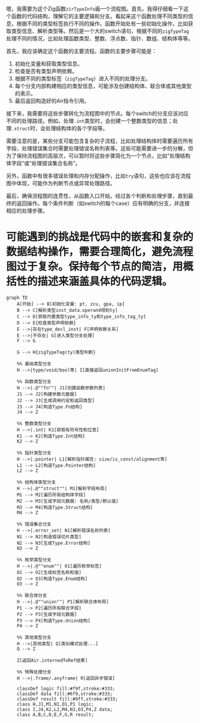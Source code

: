 嗯，我需要为这个Zig函数`zirTypeInfo`画一个流程图。首先，我得仔细看一下这个函数的代码结构，理解它的主要逻辑和分支。看起来这个函数处理不同类型的信息，根据不同的类型标签执行不同的操作。函数开始处有一些初始化操作，比如获取类型信息、解析类型等。然后是一个大的switch语句，根据不同的`zigTypeTag`处理不同的情况，比如处理函数类型、整数、浮点数、指针、数组、结构体等等。

首先，我应该确定这个函数的主要流程。函数的主要步骤可能是：

1. 初始化变量和获取类型信息。
2. 检查是否有类型声明依赖。
3. 根据不同的类型标签（`zigTypeTag`）进入不同的处理分支。
4. 每个分支内部构建相应的类型信息，可能涉及创建结构体、联合体或其他类型的表示。
5. 最后返回构造好的Air指令引用。

接下来，我需要将这些步骤转化为流程图中的节点。每个switch的分支应该对应不同的处理路径。例如，处理`.int`类型时，会创建一个整数类型的信息；处理`.struct`时，会处理结构体的各个字段等。

需要注意的是，某些分支可能包含复杂的子流程，比如处理结构体时需要遍历所有字段，处理错误集合时需要处理错误名称列表等。这些可能需要进一步的分解，但为了保持流程图的高层次，可以暂时将这些步骤简化为一个节点，比如“处理结构体字段”或“处理错误集合名称”。

另外，函数中有很多错误处理和内存分配操作，比如`try`语句，这些也应该在流程图中体现，可能作为判断节点或异常处理路径。

最后，确保流程图的连贯性，从函数入口开始，经过各个判断和处理步骤，直到最终的返回操作。每个条件判断（如switch的每个case）应有明确的分支，并连接相应的处理步骤。

可能遇到的挑战是代码中的嵌套和复杂的数据结构操作，需要合理简化，避免流程图过于复杂。保持每个节点的简洁，用概括性的描述来涵盖具体的代码逻辑。
================================================
```mermaid
graph TD
    A[开始] --> B[初始化变量: pt, zcu, gpa, ip]
    B --> C[解析类型inst_data.operand得到ty]
    C --> D[获取内置类型type_info_ty和type_info_tag_ty]
    D --> E{检查类型声明依赖}
    E -->|存在type_decl_inst| F[声明依赖关系]
    E -->|不存在| G[进入类型分支处理]
    F --> G

    G --> H{zigTypeTag(ty)类型判断}
    
    %% 基础类型分支
    H -->|type/void/bool等| I[直接返回unionInitFromEnumTag]
    
    %% 函数类型分支
    H -->|.@""fn""| J1[创建函数参数列表]
    J1 --> J2[构建参数元数据]
    J2 --> J3[生成调用约定和返回类型]
    J3 --> J4[构造Type.Fn结构]
    J4 --> Z
    
    %% 整数类型分支
    H -->|.int| K1[获取有符号性和位宽]
    K1 --> K2[构造Type.Int结构]
    K2 --> Z
    
    %% 指针类型分支
    H -->|.pointer| L1[解析指针属性: size/is_const/alignment等]
    L1 --> L2[构造Type.Pointer结构]
    L2 --> Z
    
    %% 结构体类型分支
    H -->|.@""struct""| M1[解析字段布局]
    M1 --> M2[遍历所有结构体字段]
    M2 --> M3[生成字段元数据: 名称/类型/默认值]
    M3 --> M4[构造Type.Struct结构]
    M4 --> Z
    
    %% 错误集合分支
    H -->|.error_set| N1[解析错误名称列表]
    N1 --> N2[构造错误切片类型]
    N2 --> N3[生成Type.Error结构]
    N3 --> Z
    
    %% 枚举类型分支
    H -->|.@""enum""| O1[遍历枚举标签]
    O1 --> O2[生成标签名称和值]
    O2 --> O3[构造Type.Enum结构]
    O3 --> Z
    
    %% 联合体分支
    H -->|.@""union""| P1[解析联合体布局]
    P1 --> P2[遍历所有联合字段]
    P2 --> P3[生成字段元数据]
    P3 --> P4[构造Type.Union结构]
    P4 --> Z
    
    %% 其他类型分支
    H -->|其他类型| Q[类似模式处理...]
    Q --> Z
    
    Z[返回Air.internedToRef结果]
    
    %% 特殊处理分支
    H -->|.frame/.anyframe| R[返回异步错误]
    
    classDef logic fill:#f9f,stroke:#333;
    classDef data fill:#6f9,stroke:#333;
    classDef result fill:#9ff,stroke:#333;
    class H,J1,M1,N1,O1,P1 logic;
    class I,J4,K2,L2,M4,N3,O3,P4,Z data;
    class A,B,C,D,E,F,G,R result;
```